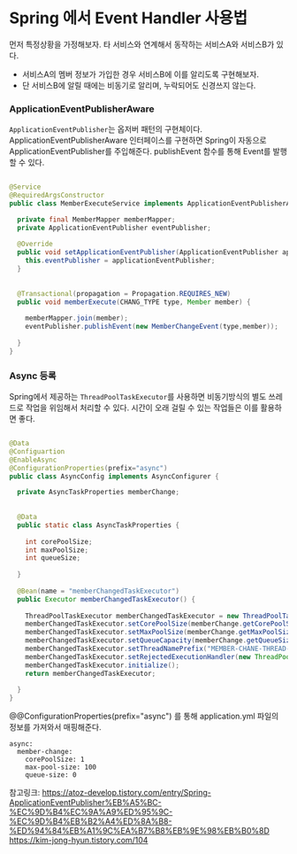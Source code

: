 # Spring 에서 Event Handler 사용법

먼저 특정상황을 가정해보자. 타 서비스와 연계해서 동작하는 서비스A와 서비스B가 있다.    
* 서비스A의 멤버 정보가 가입한 경우 서비스B에 이를 알리도록 구현해보자. 
* 단 서비스B에 알릴 때에는 비동기로 알리며, 누락되어도 신경쓰지 않는다. 

### ApplicationEventPublisherAware
`ApplicationEventPublisher`는 옵저버 패턴의 구현체이다. ApplicationEventPublisherAware 인터페이스를 구현하면 Spring이 자동으로 ApplicationEventPublisher를 주입해준다. 
publishEvent 함수를 통해 Event를 발행할 수 있다. 


```java

@Service
@RequiredArgsConstructor
public class MemberExecuteService implements ApplicationEventPublisherAware {

  private final MemberMapper memberMapper; 
  private ApplicationEventPublisher eventPublisher;
  
  @Override
  public void setApplicationEventPublisher(ApplicationEventPublisher applicationEventPublisher) {
    this.eventPublisher = applicationEventPublisher;
  }
  
  
  @Transactional(propagation = Propagation.REQUIRES_NEW)
  public void memberExecute(CHANG_TYPE type, Member member) {
    
    memberMapper.join(member);
    eventPublisher.publishEvent(new MemberChangeEvent(type,member));
    
  }
}

```


### Async 등록

Spring에서 제공하는 `ThreadPoolTaskExecutor`를 사용하면 비동기방식의 별도 쓰레드로 작업을 위임해서 처리할 수 있다. 시간이 오래 걸릴 수 있는 작업들은 이를 활용하면 좋다. 

```java

@Data
@Configuartion
@EnableAsync
@ConfigurationProperties(prefix="async")
public class AsyncConfig implements AsyncConfigurer {

  private AsyncTaskProperties memberChange;
  
  
  @Data
  public static class AsyncTaskProperties {
    
    int corePoolSize;
    int maxPoolSize;
    int queueSize;
  
  }
  
  @Bean(name = "memberChangedTaskExecutor")
  public Executor memberChangedTaskExecutor() {
  
    ThreadPoolTaskExecutor memberChangedTaskExecutor = new ThreadPoolTaskExecutor();
    memberChangedTaskExecutor.setCorePoolSize(memberChange.getCorePoolSize());
    memberChangedTaskExecutor.setMaxPoolSize(memberChange.getMaxPoolSize());
    memberChangedTaskExecutor.setQueueCapacity(memberChange.getQueueSize());
    memberChangedTaskExecutor.setThreadNamePrefix("MEMBER-CHANE-THREAD-");
    memberChangedTaskExecutor.setRejectedExecutionHandler(new ThreadPoolExecutor.AbortPolicy());
    memberChangedTaskExecutor.initialize();
    return memberChangedTaskExecutor; 
  
  }
}


```


@@ConfigurationProperties(prefix="async") 를 통해 application.yml 파일의 정보를 가져와서 매핑해준다. 
```
async:
  member-change:
    corePoolSize: 1
    max-pool-size: 100
    queue-size: 0
```




참고링크:
https://atoz-develop.tistory.com/entry/Spring-ApplicationEventPublisher%EB%A5%BC-%EC%9D%B4%EC%9A%A9%ED%95%9C-%EC%9D%B4%EB%B2%A4%ED%8A%B8-%ED%94%84%EB%A1%9C%EA%B7%B8%EB%9E%98%EB%B0%8D   
https://kim-jong-hyun.tistory.com/104   
